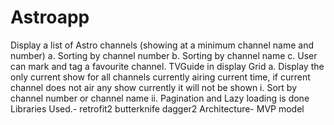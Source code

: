 # Astroapp
Display a list of Astro channels (showing at a minimum channel name and number) a. Sorting by channel number b. Sorting by channel name c. User can mark and tag a favourite channel.   TVGuide in display Grid  a. Display the only current show for all channels currently airing current time,  if current channel does not air any show currently it will not be shown i. Sort by channel number or channel name  ii. Pagination and Lazy loading is done    Libraries Used.- retrofit2 butterknife dagger2  Architecture- MVP model
